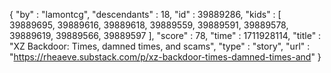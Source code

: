 {
  "by" : "lamontcg",
  "descendants" : 18,
  "id" : 39889286,
  "kids" : [ 39889695, 39889616, 39889618, 39889559, 39889591, 39889578, 39889619, 39889566, 39889597 ],
  "score" : 78,
  "time" : 1711928114,
  "title" : "XZ Backdoor: Times, damned times, and scams",
  "type" : "story",
  "url" : "https://rheaeve.substack.com/p/xz-backdoor-times-damned-times-and"
}
